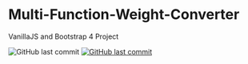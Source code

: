 # Multi-Function-Weight-Converter

VanillaJS and Bootstrap 4 Project

<img alt="GitHub last commit" src="https://img.shields.io/github/last-commit/mogrady-git/Multi-Function-Weight-Converter">
<a href="https://mogrady-git.github.io/Multi-Function-Weight-Converter/"><img alt="GitHub last commit" src="https://img.shields.io/badge/View%20Live%20Project-Launch%20Website-yellowgreen"><a/>
